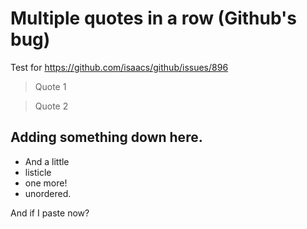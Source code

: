 # Multiple quotes in a row (Github's bug)

Test for https://github.com/isaacs/github/issues/896

> Quote 1

<!-- -->

> Quote 2

## Adding something down here.

- And a little
- listicle
- one more!
- unordered.

And if I paste now?
